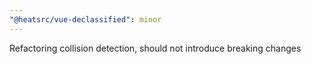 ```yaml
---
"@heatsrc/vue-declassified": minor
---
```


Refactoring collision detection, should not introduce breaking changes
